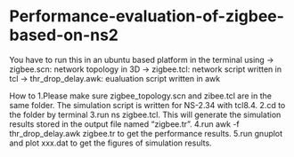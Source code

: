 # Performance-evaluation-of-zigbee-based-on-ns2

You have to run this in an ubuntu based platform in the terminal using 
-> zigbee.scn: network topology in 3D
-> zigbee.tcl: network script written in tcl
-> thr_drop_delay.awk: eualuation script written in awk

How to
1.Please make sure zigbee_topology.scn and zibee.tcl are in the same folder. The simulation script is written for NS-2.34 with tcl8.4.
2.cd to the folder by terminal
3.run ns zigbee.tcl. This will generate the simulation results stored in the output file named “zigbee.tr”.
4.run awk -f thr_drop_delay.awk zigbee.tr to get the performance results.
5.run gnuplot and plot xxx.dat to get the figures of simulation results.
